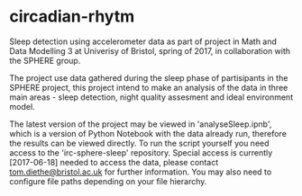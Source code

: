 # circadian-rhytm
Sleep detection using accelerometer data as part of project in Math and Data Modelling 3 at Univerisy of Bristol, spring of 2017, in collaboration with the SPHERE group.

The project use data gathered during the sleep phase of partisipants in the SPHERE project, this project intend to make an analysis of the data in three main areas - sleep detection, night quality assesment and ideal environment model.

The latest version of the project may be viewed in 'analyseSleep.ipnb', which is a version of Python Notebook with the data already run, therefore the results can be viewed directly. To run the script yourself you need access to the 'irc-sphere-sleep' repository. Special access is currently [2017-06-18] needed to access the data, please contact tom.diethe@bristol.ac.uk for further information. You may also need to configure file paths depending on your file hierarchy. 